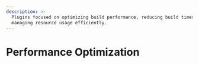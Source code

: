 ```yaml
---
description: >-
  Plugins focused on optimizing build performance, reducing build times, and
  managing resource usage efficiently.
---
```


# Performance Optimization

